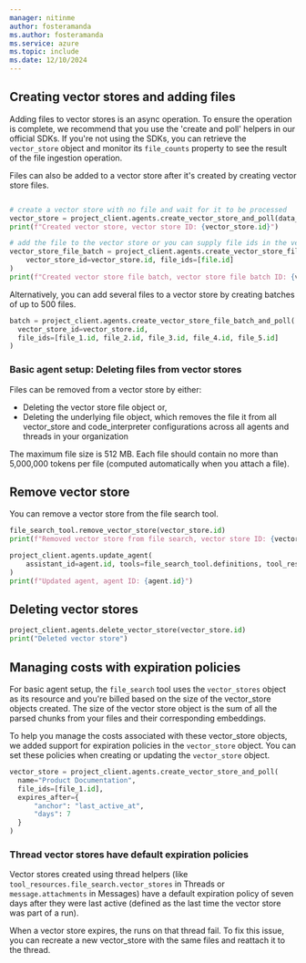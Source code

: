```yaml
---
manager: nitinme
author: fosteramanda
ms.author: fosteramanda
ms.service: azure
ms.topic: include
ms.date: 12/10/2024
---
```

## Creating vector stores and adding files 
Adding files to vector stores is an async operation. To ensure the operation is complete, we recommend that you use the 'create and poll' helpers in our official SDKs. If you're not using the SDKs, you can retrieve the `vector_store` object and monitor its `file_counts` property to see the result of the file ingestion operation.

Files can also be added to a vector store after it's created by creating vector store files.

```python

# create a vector store with no file and wait for it to be processed
vector_store = project_client.agents.create_vector_store_and_poll(data_sources=[], name="sample_vector_store")
print(f"Created vector store, vector store ID: {vector_store.id}")

# add the file to the vector store or you can supply file ids in the vector store creation
vector_store_file_batch = project_client.agents.create_vector_store_file_batch_and_poll(
    vector_store_id=vector_store.id, file_ids=[file.id]
)
print(f"Created vector store file batch, vector store file batch ID: {vector_store_file_batch.id}")

```

Alternatively, you can add several files to a vector store by creating batches of up to 500 files.

```python
batch = project_client.agents.create_vector_store_file_batch_and_poll(
  vector_store_id=vector_store.id,
  file_ids=[file_1.id, file_2.id, file_3.id, file_4.id, file_5.id]
)
```

### Basic agent setup: Deleting files from vector stores
Files can be removed from a vector store by either:

* Deleting the vector store file object or,
* Deleting the underlying file object, which removes the file it from all vector_store and code_interpreter configurations across all agents and threads in your organization

The maximum file size is 512 MB. Each file should contain no more than 5,000,000 tokens per file (computed automatically when you attach a file).


## Remove vector store 

You can remove a vector store from the file search tool.

```python
file_search_tool.remove_vector_store(vector_store.id)
print(f"Removed vector store from file search, vector store ID: {vector_store.id}")

project_client.agents.update_agent(
    assistant_id=agent.id, tools=file_search_tool.definitions, tool_resources=file_search_tool.resources
)
print(f"Updated agent, agent ID: {agent.id}")

```

## Deleting vector stores
```python
project_client.agents.delete_vector_store(vector_store.id)
print("Deleted vector store")
```

## Managing costs with expiration policies

For basic agent setup, the `file_search` tool uses the `vector_stores`  object as its resource and you're billed based on the size of the vector_store objects created. The size of the vector store object is the sum of all the parsed chunks from your files and their corresponding embeddings.

To help you manage the costs associated with these vector_store objects, we added support for expiration policies in the `vector_store` object. You can set these policies when creating or updating the `vector_store` object.

```python
vector_store = project_client.agents.create_vector_store_and_poll(
  name="Product Documentation",
  file_ids=[file_1.id],
  expires_after={
      "anchor": "last_active_at",
      "days": 7
  }
)
```

### Thread vector stores have default expiration policies

Vector stores created using thread helpers (like `tool_resources.file_search.vector_stores` in Threads or `message.attachments` in Messages) have a default expiration policy of seven days after they were last active (defined as the last time the vector store was part of a run).

When a vector store expires, the runs on that thread fail.  To fix this issue, you can recreate a new vector_store with the same files and reattach it to the thread.